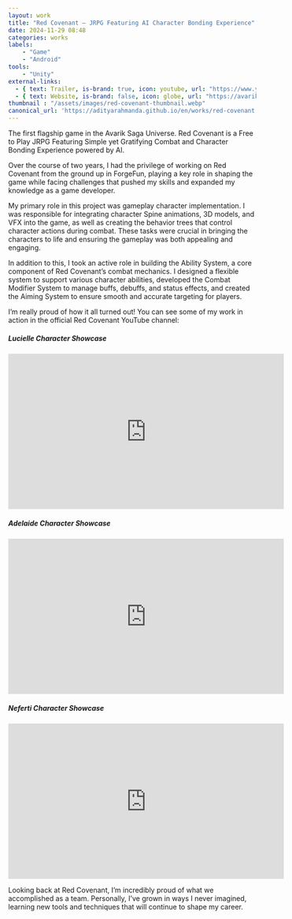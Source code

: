```yaml
---
layout: work
title: "Red Covenant – JRPG Featuring AI Character Bonding Experience"
date: 2024-11-29 08:48
categories: works
labels: 
    - "Game"
    - "Android" 
tools: 
    - "Unity"
external-links:
  - { text: Trailer, is-brand: true, icon: youtube, url: "https://www.youtube.com/watch?v=3nJtcN2Bl7Q" }
  - { text: Website, is-brand: false, icon: globe, url: "https://avariksaga.com/redcovenant/" }
thumbnail : "/assets/images/red-covenant-thumbnail.webp"
canonical_url: 'https://adityarahmanda.github.io/en/works/red-covenant'
---
```

The first flagship game in the Avarik Saga Universe. Red Covenant is a Free to Play JRPG Featuring Simple yet Gratifying Combat and Character Bonding Experience powered by AI.

<!--excerpt-->

Over the course of two years, I had the privilege of working on Red Covenant from the ground up in ForgeFun, playing a key role in shaping the game while facing challenges that pushed my skills and expanded my knowledge as a game developer.

My primary role in this project was gameplay character implementation. I was responsible for integrating character Spine animations, 3D models, and VFX into the game, as well as creating the behavior trees that control character actions during combat. These tasks were crucial in bringing the characters to life and ensuring the gameplay was both appealing and engaging.

In addition to this, I took an active role in building the Ability System, a core component of Red Covenant’s combat mechanics. I designed a flexible system to support various character abilities, developed the Combat Modifier System to manage buffs, debuffs, and status effects, and created the Aiming System to ensure smooth and accurate targeting for players.

I’m really proud of how it all turned out! You can see some of my work in action in the official Red Covenant YouTube channel:

##### Lucielle Character Showcase
<div class="video-wrapper"><iframe width="560" height="315" src="https://www.youtube.com/embed/lbFJ2lpI5A0?si=WXCjYCUyiccEL7Mk" title="YouTube video player" frameborder="0" allow="accelerometer; autoplay; clipboard-write; encrypted-media; gyroscope; picture-in-picture; web-share" referrerpolicy="strict-origin-when-cross-origin" allowfullscreen></iframe></div>

##### Adelaide Character Showcase
<div class="video-wrapper"><iframe width="560" height="315" src="https://www.youtube.com/embed/JehPwO4z0rM?si=HNYTSEJYmakUMwpQ" title="YouTube video player" frameborder="0" allow="accelerometer; autoplay; clipboard-write; encrypted-media; gyroscope; picture-in-picture; web-share" referrerpolicy="strict-origin-when-cross-origin" allowfullscreen></iframe></div>

##### Neferti Character Showcase
<div class="video-wrapper"><iframe width="560" height="315" src="https://www.youtube.com/embed/XMFyeugD4QQ?si=peKSQ4ItHPjKfL_G" title="YouTube video player" frameborder="0" allow="accelerometer; autoplay; clipboard-write; encrypted-media; gyroscope; picture-in-picture; web-share" referrerpolicy="strict-origin-when-cross-origin" allowfullscreen></iframe></div>

Looking back at Red Covenant, I’m incredibly proud of what we accomplished as a team. Personally, I’ve grown in ways I never imagined, learning new tools and techniques that will continue to shape my career.